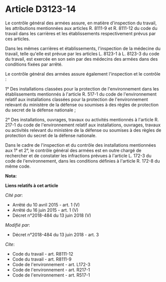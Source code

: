 # Article D3123-14

Le contrôle général des armées assure, en matière d'inspection du travail, les attributions mentionnées aux articles R.
8111-9 et R. 8111-12 du code du travail dans les carrières et les établissements respectivement prévus par ces articles.

Dans les mêmes carrières et établissements, l'inspection de la médecine du travail, telle qu'elle est prévue par les articles
L. 8123-1 à L. 8123-3 du code du travail, est exercée en son sein par des médecins des armées dans des conditions fixées par
arrêté.

Le contrôle général des armées assure également l'inspection et le contrôle :

1° Des installations classées pour la protection de l'environnement dans les établissements mentionnés à l'article R. 517-1
du code de l'environnement relatif aux installations classées pour la protection de l'environnement relevant du ministère de
la défense ou soumises à des règles de protection du secret de la défense nationale ;

2° Des installations, ouvrages, travaux ou activités mentionnés à l'article R. 217-1 du code de l'environnement relatif aux
installations, ouvrages, travaux ou activités relevant du ministère de la défense ou soumises à des règles de protection du
secret de la défense nationale.

Dans le cadre de l'inspection et du contrôle des installations mentionnées aux 1° et 2°, le contrôle général des armées est
en outre chargé de rechercher et de constater les infractions prévues à l'article L. 172-3 du code de l'environnement, dans
les conditions définies à l'article R. 172-8 du même code.

**Nota:**



**Liens relatifs à cet article**

_Cité par_:

  - Arrêté du 10 avril 2015 - art. 1 (V)
  - Arrêté du 16 juin 2015 - art. 1 (V)
  - Décret n°2018-484 du 13 juin 2018 (V)

_Modifié par_:

  - Décret n°2018-484 du 13 juin 2018 - art. 3

_Cite_:

  - Code du travail - art. R8111-12
  - Code du travail - art. R8111-9
  - Code de l'environnement - art. L172-3
  - Code de l'environnement - art. R217-1
  - Code de l'environnement - art. R517-1

